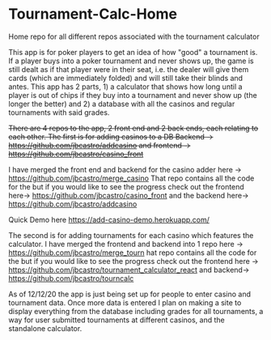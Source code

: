 # Tournament-Calc-Home
Home repo for all different repos associated with the tournament calculator 

This app is for poker players to get an idea of how "good" a tournament is. If a player buys into a poker tournament and never shows up, the game is still dealt as if that player were  in their seat, i.e. the dealer will give them cards (which are immediately folded) and will still take their blinds and antes. This app has 2 parts, 1) a calculator that shows how long until a player is out of chips if they buy into a tournament and never show up (the longer the better) and 2) a database with all the casinos and regular tournaments with said grades. 

~~There are 4 repos to the app, 2 front end and 2 back ends, each relating to each other. The first is for adding casinos to a DB
Backend -> https://github.com/jbcastro/addcasino and frontend -> https://github.com/jbcastro/casino_front~~

I have merged the front end and backend for the casino adder here -> https://github.com/jbcastro/merge_casino That repo contains all the code for the but if you would like to see the progress check out the frontend here-> https://github.com/jbcastro/casino_front and the backend here-> https://github.com/jbcastro/addcasino


Quick Demo here https://add-casino-demo.herokuapp.com/


The second is for adding tournaments for each casino which features the calculator. I have merged the frontend and backend into 1 repo here -> https://github.com/jbcastro/merge_tourn hat repo contains all the code for the but if you would like to see the progress check out the frontend here -> https://github.com/jbcastro/tournament_calculator_react and backend-> https://github.com/jbcastro/tourncalc 


As of 12/12/20 the app is just being set up for people to enter casino and tournament data. Once more data is entered I plan on making a site to display everything from the database including grades for all tournaments, a way for user submitted tournaments at different casinos, and the standalone calculator. 



